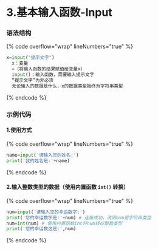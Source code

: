 # 3.基本输入函数-Input

### 语法结构

{% code overflow="wrap" lineNumbers="true" %}
```python
x=input("提示文字")
  x：变量
  =（将输入函数的结果赋值给变量x）
  input()：输入函数，需要输入提示文字
  “提示文字”为非必须
  无论输入的数据是什么，x的数据类型始终为字符串类型
```
{% endcode %}

### 示例代码

#### 1.使用方式

{% code overflow="wrap" lineNumbers="true" %}
```python
name=input('请输入您的姓名:')
print('我的姓名是:'+name)
```
{% endcode %}

#### 2.输入整数类型的数据（使用内置函数 `int()` 转换）

{% code overflow="wrap" lineNumbers="true" %}
```python
num=input('请输入您的幸运数字:')
print('您的幸运数字是:'+num) # 连接成功，说明num是字符串类型
num=int(num) # 使用内置函数int将num转成整数类型
print('您的幸运数这是:',num)
```
{% endcode %}

